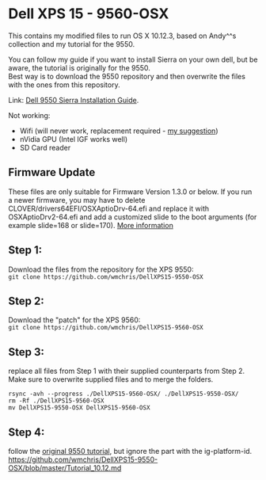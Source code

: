 # Dell XPS 15 - 9560-OSX
This contains my modified files to run OS X 10.12.3, based on Andy^^s collection and my tutorial for the 9550.

You can follow my guide if you want to install Sierra on your own dell, but be aware, the tutorial is originally for the 9550.  
Best way is to download the 9550 repository and then overwrite the files with the ones from this repository.  

Link: [Dell 9550 Sierra Installation Guide][1].  
    
Not working:
* Wifi (will never work, replacement required - [my suggestion][2])
* nVidia GPU (Intel IGF works well)
* SD Card reader

## Firmware Update
These files are only suitable for Firmware Version 1.3.0 or below. If you run a newer firmware, you may have to delete CLOVER/drivers64EFI/OSXAptioDrv-64.efi and replace it with OSXAptioDrv2-64.efi and add a customized slide to the boot arguments (for example slide=168 or slide=170). [More information][3]  

## Step 1:
Download the files from the repository for the XPS 9550:  
`git clone https://github.com/wmchris/DellXPS15-9550-OSX`

## Step 2:
Download the "patch" for the XPS 9560:  
`git clone https://github.com/wmchris/DellXPS15-9560-OSX`

## Step 3:
replace all files from Step 1 with their supplied counterparts from Step 2. Make sure to overwrite supplied files and to merge the folders.
```
rsync -avh --progress ./DellXPS15-9560-OSX/ ./DellXPS15-9550-OSX/
rm -Rf ./DellXPS15-9560-OSX
mv DellXPS15-9550-OSX DellXPS15-9560-OSX
```
## Step 4:
follow the [original 9550 tutorial][1], but ignore the part with the ig-platform-id.   
https://github.com/wmchris/DellXPS15-9550-OSX/blob/master/Tutorial_10.12.md

[1]:  https://github.com/wmchris/DellXPS15-9550-OSX/blob/master/Tutorial_10.12.md
[2]:  https://wikidevi.com/wiki/Dell_Wireless_1830_(DW1830)
[3]:  http://www.insanelymac.com/forum/topic/319764-guide-dell-xps-15-9550-sierra-10122-quick-installation/page-29#entry2422676
